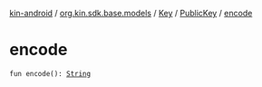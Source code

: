 [kin-android](../../../index.md) / [org.kin.sdk.base.models](../../index.md) / [Key](../index.md) / [PublicKey](index.md) / [encode](./encode.md)

# encode

`fun encode(): `[`String`](https://kotlinlang.org/api/latest/jvm/stdlib/kotlin/-string/index.html)